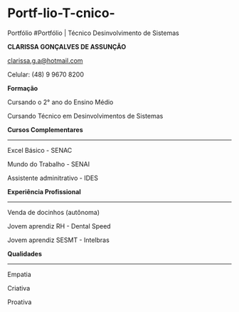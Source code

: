 # Portf-lio-T-cnico-
Portfólio 
#Portfólio | Técnico Desinvolvimento de Sistemas 


<b>CLARISSA GONÇALVES DE ASSUNÇÃO</b>

clarissa.g.a@hotmail.com 


Celular: (48) 9 9670 8200


<b>Formação</b>


Cursando o 2° ano do Ensino Médio


Cursando Técnico em Desinvolvimentos de Sistemas 


<b>Cursos Complementares</b>

_____________________________________________________________________________________________________________________________

Excel Básico - SENAC

Mundo do Trabalho - SENAI

Assistente adminitrativo - IDES


<b>Experiência Profissional</b>

_____________________________________________________________________________________________________________________________


Venda de docinhos (autônoma)

Jovem aprendiz RH - Dental Speed

Jovem aprendiz SESMT - Intelbras 


<b>Qualidades</b>

_____________________________________________________________________________________________________________________________



Empatia 


Criativa


Proativa 
